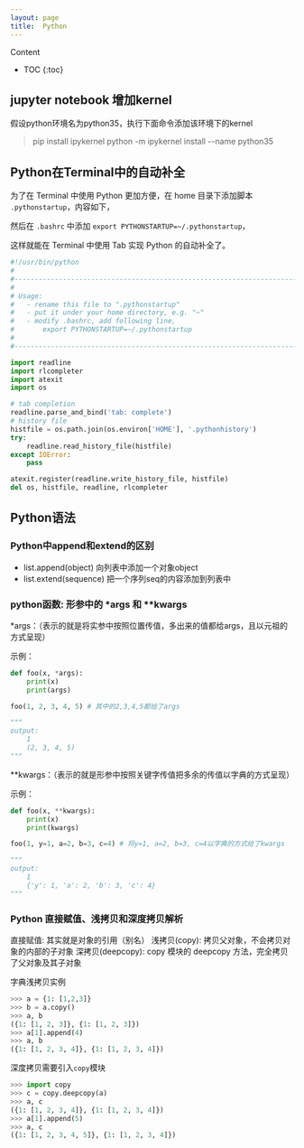 ```yaml
---
layout: page
title:  Python
---
```


Content
* TOC
{:toc}

## jupyter notebook 增加kernel

假设python环境名为python35，执行下面命令添加该环境下的kernel

> pip install ipykernel
> python -m ipykernel install --name python35

## Python在Terminal中的自动补全

为了在 Terminal 中使用 Python 更加方便，在 home 目录下添加脚本 `.pythonstartup`，内容如下，

然后在 `.bashrc` 中添加 `export PYTHONSTARTUP=~/.pythonstartup`，

这样就能在 Terminal 中使用 Tab 实现 Python 的自动补全了。

```python
#!/usr/bin/python
#
#-----------------------------------------------------------------------------
#
# Usage: 
#   - rename this file to ".pythonstartup"
#   - put it under your home directory, e.g. "~"
#   - modify .bashrc, add following line,
#       export PYTHONSTARTUP=~/.pythonstartup
#
#-----------------------------------------------------------------------------

import readline
import rlcompleter
import atexit
import os

# tab completion
readline.parse_and_bind('tab: complete')
# history file
histfile = os.path.join(os.environ['HOME'], '.pythonhistory')
try:
    readline.read_history_file(histfile)
except IOError:
    pass

atexit.register(readline.write_history_file, histfile)
del os, histfile, readline, rlcompleter
```

## Python语法

### Python中append和extend的区别

- list.append(object) 向列表中添加一个对象object
- list.extend(sequence) 把一个序列seq的内容添加到列表中

### python函数: 形参中的 *args 和 **kwargs

*args：（表示的就是将实参中按照位置传值，多出来的值都给args，且以元祖的方式呈现）

示例：

```python
def foo(x, *args):
    print(x)
    print(args)

foo(1, 2, 3, 4, 5) # 其中的2,3,4,5都给了args

"""
output:
    1
    (2, 3, 4, 5)
"""
```

**kwargs：（表示的就是形参中按照关键字传值把多余的传值以字典的方式呈现）

示例：

```python
def foo(x, **kwargs):
    print(x)
    print(kwargs)

foo(1, y=1, a=2, b=3, c=4) # 将y=1, a=2, b=3, c=4以字典的方式给了kwargs

"""
output:
    1
    {'y': 1, 'a': 2, 'b': 3, 'c': 4}
"""
```

### Python 直接赋值、浅拷贝和深度拷贝解析

直接赋值: 其实就是对象的引用（别名）
浅拷贝(copy): 拷贝父对象，不会拷贝对象的内部的子对象
深拷贝(deepcopy): copy 模块的 deepcopy 方法，完全拷贝了父对象及其子对象

字典浅拷贝实例

```python
>>> a = {1: [1,2,3]}
>>> b = a.copy()
>>> a, b
({1: [1, 2, 3]}, {1: [1, 2, 3]})
>>> a[1].append(4)
>>> a, b
({1: [1, 2, 3, 4]}, {1: [1, 2, 3, 4]})
```

深度拷贝需要引入`copy`模块

```python
>>> import copy
>>> c = copy.deepcopy(a)
>>> a, c
({1: [1, 2, 3, 4]}, {1: [1, 2, 3, 4]})
>>> a[1].append(5)
>>> a, c
({1: [1, 2, 3, 4, 5]}, {1: [1, 2, 3, 4]})
```












